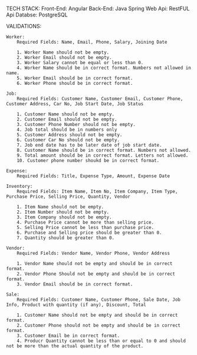 TECH STACK:
Front-End: Angular
Back-End: Java Spring
Web Api: RestFUL Api
Databse: PostgreSQL

VALIDATIONS:
    
    Worker: 
        Required Fields: Name, Email, Phone, Salary, Joining Date
        
        1. Worker Name should not be empty.
        2. Worker Email should not be empty.
        3. Worker Salary cannot be equal or less than 0.
        4. Worker Name should be in correct format. Numbers not allowed in name.
        5. Worker Email should be in correct format.
        6. Worker Phone should be in correct format.

    Job:
        Required Fields: Customer Name, Customer Email, Customer Phone, Customer Address, Car No, Job Start Date, Job Status

        1. Customer Name should not be empty.
        2. Customer Email should not be empty.
        3. Customer Phone Number should not be empty.
        4. Job total should be in numbers only
        5. Customer Address should not be empty.
        6. Customer Car No should not be empty.
        7. Job end date has to be later date of job start date.
        8. Customer Name should be in correct format. Numbers not allowed.
        9. Total amount should be in correct format. Letters not allowed.
        10. Customer phone number shoukd be in correct format.

    Expense:
        Required Fields: Title, Expense Type, Amount, Expense Date

    Inventory:
        Required Fields: Item Name, Item No, Item Company, Item Type, Purchase Price, Selling Price, Quantity, Vendor

        1. Item Name should not be empty.
        2. Item Number should not be empty.
        3. Item Company should not be empty.
        4. Purchase Price cannot be more than selling price.
        5. Selling Price cannot be less than purchase price.
        6. Purchase and Selling price should be greater than 0.
        7. Quantity should be greater than 0.

    Vendor:
        Required Fields: Vendor Name, Vendor Phone, Vendor Address

        1. Vendor Name should not be empty and should be in correct format.
        2. Vendor Phone Should not be empty and should be in correct format.
        3. Vendor Email should be in correct format.

    Sale:
        Required Fields: Customer Name, Customer Phone, Sale Date, Job Info, Product with quantity (if any), Discount, Total

        1. Customer Name should not be empty and should be in correct format.
        2. Customer Phone should not be empty and should be in correct format.
        3. Customer Email be in correct format.
        4. Producr Quantity cannot be less than or equal to 0 and should not be more than the actual quantity of the product.